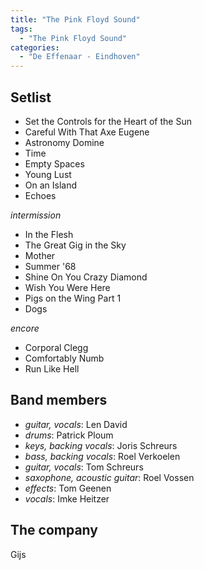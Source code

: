 ```yaml
---
title: "The Pink Floyd Sound"
tags:
  - "The Pink Floyd Sound"
categories:
  - "De Effenaar - Eindhoven"
---
```

Setlist
-------
* Set the Controls for the Heart of the Sun
* Careful With That Axe Eugene
* Astronomy Domine
* Time
* Empty Spaces
* Young Lust
* On an Island
* Echoes

_intermission_

* In the Flesh
* The Great Gig in the Sky
* Mother
* Summer '68
* Shine On You Crazy Diamond
* Wish You Were Here
* Pigs on the Wing Part 1
* Dogs

_encore_

* Corporal Clegg
* Comfortably Numb
* Run Like Hell

Band members
------------
* _guitar, vocals_: Len David
* _drums_: Patrick Ploum
* _keys, backing vocals_: Joris Schreurs
* _bass, backing vocals_: Roel Verkoelen
* _guitar, vocals_: Tom Schreurs
* _saxophone, acoustic guitar_: Roel Vossen
* _effects_: Tom Geenen
* _vocals_: Imke Heitzer

The company
-----------
Gijs
